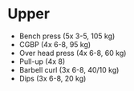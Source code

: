 # Upper
* Bench press (5x 3-5, 105 kg)
* CGBP (4x 6-8, 95 kg)
* Over head press (4x 6-8, 60 kg)
* Pull-up (4x 8)
* Barbell curl (3x 6-8, 40/10 kg)
* Dips (3x 6-8, 20 kg)
